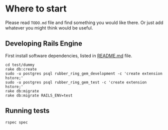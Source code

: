# Where to start

Please read `TODO.md` file and find something you would like there. Or just add whatever you might think would be useful.

## Developing Rails Engine

First install software dependencies, listed in [README.md](README.md#deps) file.

    cd test/dummy
    rake db:create
    sudo -u postgres psql rubber_ring_gem_development -c 'create extension hstore;'
    sudo -u postgres psql rubber_ring_gem_test -c 'create extension hstore;'
    rake db:migrate
    rake db:migrate RAILS_ENV=test

## Running tests

    rspec spec